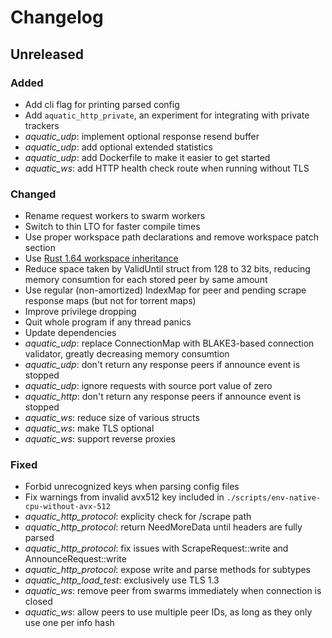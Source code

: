 # Changelog

## Unreleased

### Added

* Add cli flag for printing parsed config
* Add `aquatic_http_private`, an experiment for integrating with private trackers
* _aquatic_udp_: implement optional response resend buffer
* _aquatic_udp_: add optional extended statistics
* _aquatic_udp_: add Dockerfile to make it easier to get started
* _aquatic_ws_: add HTTP health check route when running without TLS

### Changed

* Rename request workers to swarm workers
* Switch to thin LTO for faster compile times
* Use proper workspace path declarations and remove workspace patch section
* Use [Rust 1.64 workspace inheritance](https://blog.rust-lang.org/2022/09/22/Rust-1.64.0.html)
* Reduce space taken by ValidUntil struct from 128 to 32 bits, reducing memory
  consumtion for each stored peer by same amount
* Use regular (non-amortized) IndexMap for peer and pending scrape response maps (but not for torrent maps)
* Improve privilege dropping
* Quit whole program if any thread panics
* Update dependencies
* _aquatic_udp_: replace ConnectionMap with BLAKE3-based connection validator,
  greatly decreasing memory consumtion
* _aquatic_udp_: don't return any response peers if announce event is stopped
* _aquatic_udp_: ignore requests with source port value of zero
* _aquatic_http_: don't return any response peers if announce event is stopped
* _aquatic_ws_: reduce size of various structs
* _aquatic_ws_: make TLS optional
* _aquatic_ws_: support reverse proxies

### Fixed

* Forbid unrecognized keys when parsing config files
* Fix warnings from invalid avx512 key included in `./scripts/env-native-cpu-without-avx-512`
* _aquatic_http_protocol_: explicity check for /scrape path
* _aquatic_http_protocol_: return NeedMoreData until headers are fully parsed
* _aquatic_http_protocol_: fix issues with ScrapeRequest::write and AnnounceRequest::write
* _aquatic_http_protocol_: expose write and parse methods for subtypes
* _aquatic_http_load_test_: exclusively use TLS 1.3
* _aquatic_ws_: remove peer from swarms immediately when connection is closed
* _aquatic_ws_: allow peers to use multiple peer IDs, as long as they only use one per info hash
